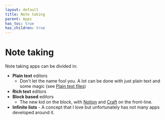 ```yaml
---
layout: default
title: Note taking
parent: Apps
has_toc: true
has_children: true
---
```


# Note taking

Note taking apps can be divided in:

- **Plain text** editors
	- Don't let the name fool you. A lot can be done with just plain text and some magic (see [Plain text files](/docs/file-management/plain-text-files))
- **Rich text** editors
- **Block based** editors
	- The new kid on the block, with [Notion](/docs/apps/notion) and [Craft](/docs/apps/craft) on the front-line.
- **Infinite lists**
		- A concept that I love but unfortunately has not many apps developed around it. 